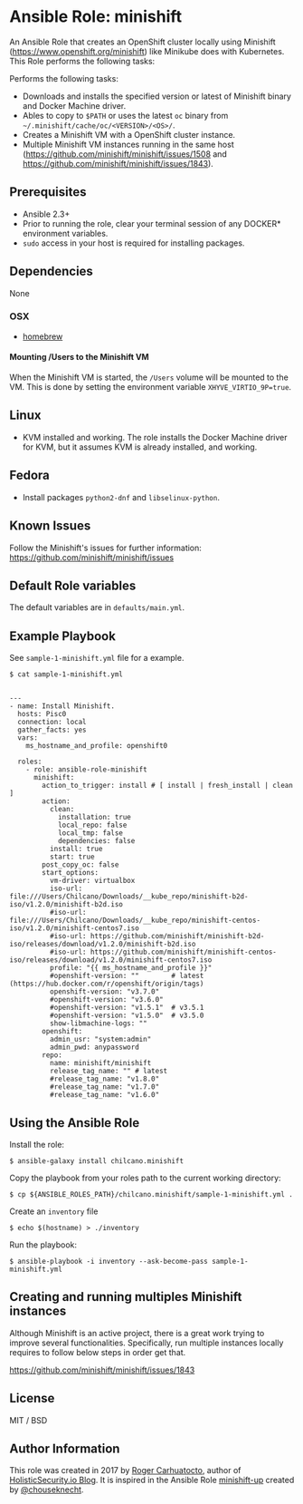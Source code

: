 # Ansible Role: minishift

An Ansible Role that creates an OpenShift cluster locally using Minishift (https://www.openshift.org/minishift) like Minikube does with Kubernetes.
This Role performs the following tasks:

Performs the following tasks:

- Downloads and installs the specified version or latest of Minishift binary and Docker Machine driver.
- Ables to copy to `$PATH` or uses the latest `oc` binary from `~/.minishift/cache/oc/<VERSION>/<OS>/`.
- Creates a Minishift VM with a OpenShift cluster instance.
- Multiple Minishift VM instances running in the same host (https://github.com/minishift/minishift/issues/1508 and https://github.com/minishift/minishift/issues/1843).

## Prerequisites

- Ansible 2.3+
- Prior to running the role, clear your terminal session of any DOCKER* environment variables.
- `sudo` access in your host is required for installing packages.

## Dependencies

None

### OSX

- [homebrew](https://brew.sh)

#### Mounting /Users to the Minishift VM

When the Minishift VM is started, the `/Users` volume will be mounted to the VM. This is done by setting the environment variable `XHYVE_VIRTIO_9P=true`.

## Linux

- KVM installed and working. The role installs the Docker Machine driver for KVM, but it assumes KVM is already installed, and working.

## Fedora

- Install packages `python2-dnf` and `libselinux-python`.

## Known Issues

Follow the Minishift's issues for further information:
https://github.com/minishift/minishift/issues

## Default Role variables

The default variables are in `defaults/main.yml`.

## Example Playbook

See `sample-1-minishift.yml` file for a example.

```
$ cat sample-1-minishift.yml


---
- name: Install Minishift.
  hosts: Pisc0
  connection: local
  gather_facts: yes
  vars:
    ms_hostname_and_profile: openshift0

  roles:
    - role: ansible-role-minishift
      minishift:
        action_to_trigger: install # [ install | fresh_install | clean ]
        action:
          clean:
            installation: true
            local_repo: false
            local_tmp: false
            dependencies: false
          install: true
          start: true
        post_copy_oc: false
        start_options:
          vm-driver: virtualbox
          iso-url: file:///Users/Chilcano/Downloads/__kube_repo/minishift-b2d-iso/v1.2.0/minishift-b2d.iso
          #iso-url: file:///Users/Chilcano/Downloads/__kube_repo/minishift-centos-iso/v1.2.0/minishift-centos7.iso
          #iso-url: https://github.com/minishift/minishift-b2d-iso/releases/download/v1.2.0/minishift-b2d.iso
          #iso-url: https://github.com/minishift/minishift-centos-iso/releases/download/v1.2.0/minishift-centos7.iso
          profile: "{{ ms_hostname_and_profile }}"
          #openshift-version: ""        # latest (https://hub.docker.com/r/openshift/origin/tags)
          openshift-version: "v3.7.0"
          #openshift-version: "v3.6.0"
          #openshift-version: "v1.5.1"  # v3.5.1
          #openshift-version: "v1.5.0"  # v3.5.0
          show-libmachine-logs: ""
        openshift:
          admin_usr: "system:admin"
          admin_pwd: anypassword
        repo:
          name: minishift/minishift
          release_tag_name: "" # latest
          #release_tag_name: "v1.8.0"
          #release_tag_name: "v1.7.0"
          #release_tag_name: "v1.6.0"
```


## Using the Ansible Role

Install the role:
```
$ ansible-galaxy install chilcano.minishift
```

Copy the playbook from your roles path to the current working directory:
```
$ cp ${ANSIBLE_ROLES_PATH}/chilcano.minishift/sample-1-minishift.yml .
```

Create an `inventory` file
```
$ echo $(hostname) > ./inventory
```

Run the playbook:
```
$ ansible-playbook -i inventory --ask-become-pass sample-1-minishift.yml
```

## Creating and running multiples Minishift instances

Although Minishift is an active project, there is a great work trying to improve several functionalities.
Specifically, run multiple instances locally requires to follow below steps in order get that.

https://github.com/minishift/minishift/issues/1843

## License

MIT / BSD

## Author Information

This role was created in 2017 by [Roger Carhuatocto](https://www.linkedin.com/in/rcarhuatocto), author of [HolisticSecurity.io Blog](https://holisticsecurity.io). It is inspired in the Ansible Role [minishift-up](https://github.com/chouseknecht/minishift-up-role) created by [@chouseknecht](https://github.com/chouseknecht).
